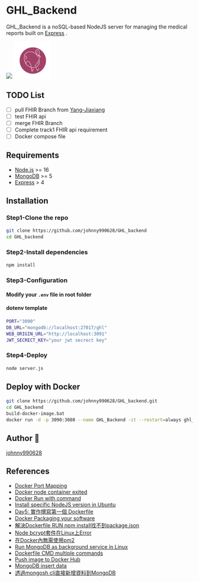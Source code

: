 # GHL_Backend
GHL_Backend is a noSQL-based NodeJS server for managing the medical reports built on [Express](https://expressjs.com/zh-tw/) .

![](https://github.com/johnny990628/GHL_Frontend/blob/master/public/ghl.gif)
<img src="https://github.com/johnny990628/GHL_Frontend/blob/master/public/logo.png" width="20%" />

## TODO List
- [ ] pull FHIR Branch from [Yang-Jiaxiang](https://github.com/Yang-Jiaxiang/GHL_BackendToFHIR)
- [ ] test FHIR api
- [ ] merge FHIR Branch
- [ ] Complete track1 FHIR api requirement
- [ ] Docker compose file

## Requirements
- [Node.js](https://nodejs.org/zh-tw/download/) >= 16
- [MongoDB](https://www.mongodb.com/) >= 5
- [Express](https://expressjs.com/zh-tw/) > 4

## Installation
### Step1-Clone the repo
```bash
git clone https://github.com/johnny990628/GHL_backend
cd GHL_backend
```

### Step2-Install dependencies
```bash
npm install
```

### Step3-Configuration

#### Modify your `.env` file in root folder

#### dotenv template
```bash
PORT="3090"
DB_URL="mongodb://localhost:27017/ghl"
WEB_ORIGIN_URL="http://localhost:3091"
JWT_SECRECT_KEY="your jwt secrect key"
```

### Step4-Deploy
```bash
node server.js
```

## Deploy with Docker
```bash
git clone https://github.com/johnny990628/GHL_backend.git
cd GHL_backend
build-docker-image.bat
docker run -d -p 3090:3080 --name GHL_Backend -it --restart=always ghl_backend
```

## Author 🎉
[johnny990628](https://github.com/johnny990628)

## References
+ [Docker Port Mapping](https://www.baeldung.com/linux/assign-port-docker-container#:~:text=Port%20mapping%20is%20used%20to,redirected%20into%20the%20Docker%20container.)
+ [Docker node container exited](https://stackoverflow.com/questions/44288504/why-is-my-docker-node-container-exiting)
+ [Docker Run with command](https://docs.docker.com/engine/reference/commandline/run/)
+ [Install specific NodeJS version in Ubuntu](https://www.educative.io/answers/how-to-install-nodejs-on-ubuntu)
+ [Day5: 實作撰寫第一個 Dockerfile](https://ithelp.ithome.com.tw/articles/10191016)
+ [Docker Packaging your software](https://docs.docker.com/build/building/packaging/)
+ [解決Dockerfile RUN npm install找不到package.json](https://ithelp.ithome.com.tw/articles/10204227)
+ [Node bcrypt套件在Linux上Error](https://stackoverflow.com/questions/15809611/bcrypt-invalid-elf-header-when-running-node-app)
+ [在Docker內無需使用pm2](https://stackoverflow.com/questions/51191378/what-is-the-point-of-using-pm2-and-docker-together)
+ [Run MongoDB as background service in Linux](https://serverfault.com/questions/157705/how-can-i-run-mongod-in-the-background-on-unix-mac-osx)
+ [Dockerfile CMD multiple commands](https://stackoverflow.com/questions/46797348/docker-cmd-exec-form-for-multiple-command-execution)
+ [Push image to Docker Hub](https://docs.docker.com/engine/reference/commandline/push/)
+ [MongoDB insert data](https://www.mongodb.com/docs/manual/reference/method/db.collection.insert/)
+ [透過mongosh cli直接新增資料到MongoDB](https://stackoverflow.com/questions/4837673/how-to-execute-mongo-commands-through-shell-scripts)